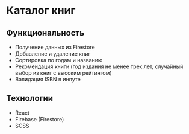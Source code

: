 # Каталог книг

## Функциональность

- Получение данных из Firestore
- Добавление и удаление книг
- Сортировка по годам и названию
- Рекомендация книги (год издания не менее трех лет, случайный выбор из книг с высоким рейтингом)
- Валидация ISBN в инпуте

## Технологии

- React
- Firebase (Firestore)
- SCSS
